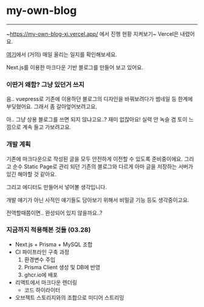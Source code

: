 # my-own-blog
-----

~https://my-own-blog-xi.vercel.app/ 에서 진행 현황 지켜보기~
Vercel은 내렸어요.

<a href="https://kimwash.notion.site/6b4507b23af9429599efc183f1269879?v=7df2add84384488c8f002dc1352d3caf&pvs=4">여기</a>에서 (거의) 매일 올리는 일지를 확인해보세요.

Next.js를 이용한 마크다운 기반 블로그를 만들어 보고 있어요.

### 이딴거 왜함? 그냥 있던거 쓰지
음.. vuepress로 기존에 이용하던 블로그의 디자인을 바꿔보려다가 썸네일 등 한계에 부딪혔어요. 그래서 좀 갈아엎어보려고요.

아.. 그냥 상용 블로그를 쓰면 되지 않냐고요..? 재미 없잖아요! 실력 안 녹슬 겸 토이 느낌으로 계속 들고 가보려고요.

### 개발 계획
기존에 마크다운으로 작성된 글을 모두 안전하게 이전할 수 있도록 준비중이에요. 그리고 순수 Static Page로 관리 되던 기존의 블로그와 다르게 아마 글을 저장하는 서버가 있긴 해야할 것 같아요.

그리고 에디터도 만들어서 넣어볼 생각입니다.

개발 얘기가 아닌 사적인 얘기들도 담아보기 위해서 비밀글 기능 등도 생각중이고요.

전역할때쯤이면.. 완성되어 있지 않을까요..?

### 지금까지 적용해본 것들 (03.28)
- Next.js + Prisma + MySQL 조합
- CI 파이프라인 구축
  과정
  1. 환경변수 주입
  2. Prisma Client 생성 및 DB에 반영
  3. ghcr.io에 배포
- 리액트에서 마크다운 렌더링
  - 코드 하이라이터
- 오브젝트 스토리지와의 조합으로 미디어 스트리밍
